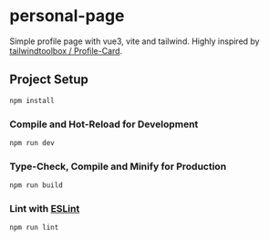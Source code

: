 # personal-page

Simple profile page with vue3, vite and tailwind. Highly inspired by [tailwindtoolbox / Profile-Card](https://github.com/tailwindtoolbox/Profile-Card).

## Project Setup

```sh
npm install
```

### Compile and Hot-Reload for Development

```sh
npm run dev
```

### Type-Check, Compile and Minify for Production

```sh
npm run build
```

### Lint with [ESLint](https://eslint.org/)

```sh
npm run lint
```
